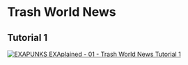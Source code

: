 # Trash World News

## Tutorial 1

[![EXAPUNKS EXAplained - 01 - Trash World News Tutorial 1](http://img.youtube.com/vi/7OyZNJJfj0w/0.jpg)](http://www.youtube.com/watch?v=7OyZNJJfj0w "EXAPUNKS EXAplained - 01 - Trash World News Tutorial 1")